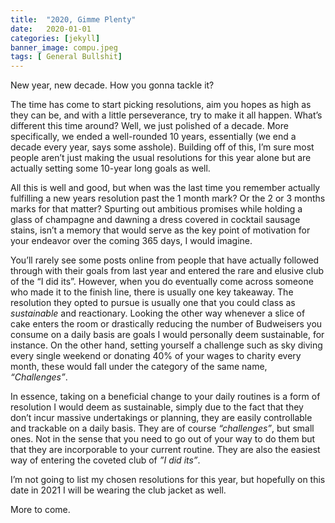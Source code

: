 ```yaml
---
title:  "2020, Gimme Plenty"
date:   2020-01-01
categories: [jekyll]
banner_image: compu.jpeg
tags: [ General Bullshit]
---
```


New year, new decade. How you gonna tackle it?

The time has come to start picking resolutions, aim you hopes as high as they can be, and with a little perseverance, try to make it all happen. What’s different this time around? Well, we just polished of a decade. More specifically, we ended a well-rounded 10 years, essentially (we end a decade every year, says some asshole). Building off of this, I’m sure most people aren’t just making the usual resolutions for this year alone but are actually setting some 10-year long goals as well. 

<!-- <more> -->


All this is well and good, but when was the last time you remember actually fulfilling a new years resolution past the 1 month mark? Or the 2 or 3 months marks for that matter? Spurting out ambitious promises while holding a glass of champagne and dawning a dress covered in cocktail sausage stains, isn’t a memory that would serve as the key point of motivation for your endeavor over the coming 365 days, I would imagine. 

You’ll rarely see some posts online from people that have actually followed through with their goals from last year and entered the rare and elusive club of the “I did its”. However, when you do eventually come across someone who made it to the finish line, there is usually one key takeaway. The resolution they opted to pursue is usually one that you could class as *sustainable* and reactionary. Looking the other way whenever a slice of cake enters the room or drastically reducing the number of Budweisers you consume on a daily basis are goals I would personally deem sustainable, for instance. On the other hand, setting yourself a challenge such as sky diving every single weekend or donating 40% of your wages to charity every month, these would fall under the category of the same name, *“Challenges”*.

In essence, taking on a beneficial change to your daily routines is a form of resolution I would deem as sustainable, simply due to the fact that they don’t incur massive undertakings or planning, they are easily controllable and trackable on a daily basis. They are of course *“challenges”*, but small ones. Not in the sense that you need to go out of your way to do them but that they are incorporable to your current routine. They are also the easiest way of entering the coveted club of *”I did its”*. 

I’m not going to list my chosen resolutions for this year, but hopefully on this date in 2021 I will be wearing the club jacket as well. 



More to come. 
